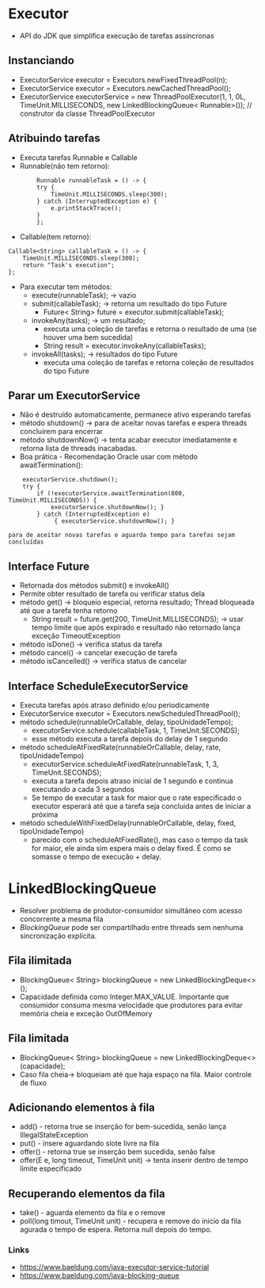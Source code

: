 # Executor
- API do JDK que simplifica execução de tarefas assíncronas
## Instanciando
- ExecutorService executor = Executors.newFixedThreadPool(n);
- ExecutorService executor = Executors.newCachedThreadPool();
- ExecutorService executorService = new ThreadPoolExecutor(1, 1, 0L, TimeUnit.MILLISECONDS, new LinkedBlockingQueue< Runnable>()); // construtor da classe ThreadPoolExecutor
## Atribuindo tarefas
- Executa tarefas Runnable e Callable
- Runnable(não tem retorno):
```
		Runnable runnableTask = () -> { 
		try { 
			TimeUnit.MILLISECONDS.sleep(300); 
		} catch (InterruptedException e) { 
			e.printStackTrace(); 
		} 
		};
```
- Callable(tem retorno):
```
Callable<String> callableTask = () -> { 
	TimeUnit.MILLISECONDS.sleep(300); 
	return "Task's execution"; 
};
```
- Para executar tem métodos:
	- execute(runnableTask); -> vazio
	- submit(callableTask); -> retorna um resultado do tipo Future
		- Future< String> future = executor.submit(callableTask);
	- invokeAny(tasks); -> um resultado;
		- executa uma coleção de tarefas e retorna o resultado de uma (se houver uma bem sucedida)
		- String result = executor.invokeAny(callableTasks);
	- invokeAll(tasks); -> resultados do tipo Future
		- executa uma coleção de tarefas e retorna coleção de resultados do tipo Future
## Parar um ExecutorService
- Não é destruído automaticamente, permanece ativo esperando tarefas
- método shutdown() -> para de aceitar novas tarefas e espera threads concluirem para encerrar
- método shutdownNow() -> tenta acabar executor imediatamente e retorna lista de threads inacabadas.
- Boa prática - Recomendação Oracle usar com método awaitTermination():
```
	executorService.shutdown(); 
	try { 
		if (!executorService.awaitTermination(800, TimeUnit.MILLISECONDS)) { 
			executorService.shutdownNow(); }
		} catch (InterruptedException e) 
			 { executorService.shutdownNow(); }
```
	para de aceitar novas tarefas e aguarda tempo para tarefas sejam concluídas
## Interface Future
- Retornada dos métodos submit() e invokeAll()
- Permite obter resultado de tarefa ou verificar status dela
- método get() -> bloqueio especial, retorna resultado; Thread bloqueada até que a tarefa tenha retorno
	- String result = future.get(200, TimeUnit.MILLISECONDS); -> usar tempo limite que após expirado e resultado não retornado lança exceção TimeoutException
- método isDone() -> verifica status da tarefa
- método cancel() -> cancelar execução de tarefa
- método isCancelled() -> verifica status de cancelar
## Interface ScheduleExecutorService
- Executa tarefas após atraso definido e/ou periodicamente
- ExecutorService executor = Executors.newScheduledThreadPool();
- método schedule(runnableOrCallable, delay, tipoUnidadeTempo);
	- executorService.schedule(callableTask, 1, TimeUnit.SECONDS);
	- esse método executa a tarefa depois do delay de 1 segundo
- método scheduleAtFixedRate(runnableOrCallable, delay, rate, tipoUnidadeTempo)
	- executorService.scheduleAtFixedRate(runnableTask, 1, 3, TimeUnit.SECONDS);
	- executa a tarefa depois atraso inicial de 1 segundo e continua executando a cada 3 segundos
	- Se tempo de executar a task for maior que o rate especificado o executor esperará até que a tarefa seja concluída antes de iniciar a próxima
- método scheduleWithFixedDelay(runnableOrCallable, delay, fixed, tipoUnidadeTempo)
	- parecido com o scheduleAtFixedRate(), mas caso o tempo da task for maior, ele ainda sim espera mais o delay fixed. É como se somasse o tempo de execução + delay.
# LinkedBlockingQueue
- Resolver problema de produtor-consumidor simultâneo com acesso concorrente a mesma fila
- _BlockingQueue_ pode ser compartilhado entre threads sem nenhuma sincronização explícita.
## Fila ilimitada
- BlockingQueue< String> blockingQueue = new LinkedBlockingDeque<>();
- Capacidade definida como Integer.MAX_VALUE. Importante que consumidor consuma mesma velocidade que produtores para evitar memória cheia e exceção OutOfMemory
## Fila limitada
- BlockingQueue< String> blockingQueue = new LinkedBlockingDeque<>(capacidade);
- Caso fila cheia-> bloqueiam até que haja espaço na fila. Maior controle de fluxo
## Adicionando elementos à fila
- add() - retorna true se inserção for bem-sucedida, senão lança IllegalStateException
- put() - insere aguardando slote livre na fila
- offer() - retorna true se inserção bem sucedida, senão false
- offer(E e, long timeout, TimeUnit unit) -> tenta inserir dentro de tempo limite especificado
## Recuperando elementos da fila
- take() - aguarda elemento da fila e o remove
- poll(long timout, TimeUnit unit) - recupera e remove do início da fila agurada o tempo de espera. Retorna null depois do tempo.

### Links
- https://www.baeldung.com/java-executor-service-tutorial
- https://www.baeldung.com/java-blocking-queue